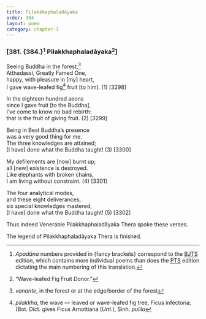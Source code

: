 ```yaml
---
title: Pilakkhaphaladāyaka
order: 384
layout: poem
category: chapter-3
---
```


### \[381. {384.}[^1] Pilakkhaphaladāyaka[^2]\]

Seeing Buddha in the forest,[^3]  
Atthadassi, Greatly Famed One,  
happy, with pleasure in \[my\] heart,  
I gave wave-leafed fig[^4] fruit \[to him\]. (1) \[3298\]

In the eighteen hundred aeons  
since I gave fruit \[to the Buddha\],  
I’ve come to know no bad rebirth:  
that is the fruit of giving fruit. (2) \[3299\]

Being in Best Buddha’s presence  
was a very good thing for me.  
The three knowledges are attained;  
\[I have\] done what the Buddha taught! (3) \[3300\]

My defilements are \[now\] burnt up;  
all \[new\] existence is destroyed.  
Like elephants with broken chains,  
I am living without constraint. (4) \[3301\]

The four analytical modes,  
and these eight deliverances,  
six special knowledges mastered,  
\[I have\] done what the Buddha taught! (5) \[3302\]

Thus indeed Venerable Pilakkhaphaladāyaka Thera spoke these verses.

The legend of Pilakkhaphaladāyaka Thera is finished.

[^1]: *Apadāna* numbers provided in {fancy brackets} correspond to the <abbr title="Buddha Jayanthi Tripitaka Series">BJTS</abbr> edition, which contains more individual poems than does the <abbr title="Pali Text Society">PTS</abbr> edition dictating the main numbering of this translation.

[^2]: “Wave-leafed Fig Fruit Donor.”

[^3]: *vanante*, in the forest or at the edge/border of the forest

[^4]: *pilakkha*, the wave — leaved or wave-leafed fig tree, Ficus infectoria; (Bot. Dict. gives Ficus Arnottiana (*Urti.*), Sinh. *pulila*
